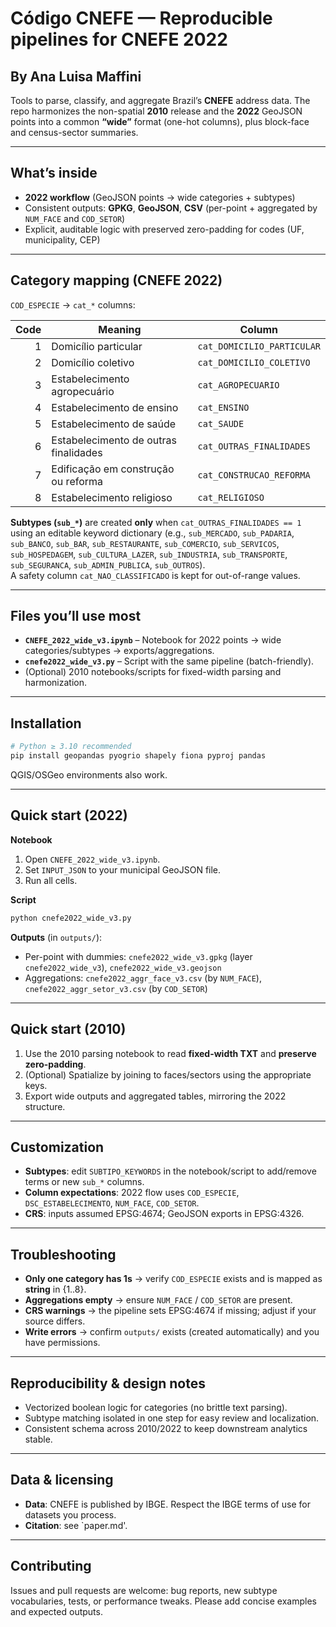 # Código CNEFE — Reproducible pipelines for CNEFE 2022

## By Ana Luisa Maffini

Tools to parse, classify, and aggregate Brazil’s **CNEFE** address data. The repo harmonizes the non-spatial **2010** release and the **2022** GeoJSON points into a common **“wide”** format (one-hot columns), plus block-face and census-sector summaries.

---

## What’s inside 

- **2022 workflow** (GeoJSON points → wide categories + subtypes)
- Consistent outputs: **GPKG**, **GeoJSON**, **CSV** (per-point + aggregated by `NUM_FACE` and `COD_SETOR`)
- Explicit, auditable logic with preserved zero-padding for codes (UF, municipality, CEP)

---

## Category mapping (CNEFE 2022)

`COD_ESPECIE` → `cat_*` columns:

| Code | Meaning                                   | Column                  |
|-----:|-------------------------------------------|-------------------------|
| 1    | Domicílio particular                      | `cat_DOMICILIO_PARTICULAR` |
| 2    | Domicílio coletivo                        | `cat_DOMICILIO_COLETIVO`   |
| 3    | Estabelecimento agropecuário              | `cat_AGROPECUARIO`         |
| 4    | Estabelecimento de ensino                 | `cat_ENSINO`               |
| 5    | Estabelecimento de saúde                  | `cat_SAUDE`                |
| 6    | Estabelecimento de outras finalidades     | `cat_OUTRAS_FINALIDADES`   |
| 7    | Edificação em construção ou reforma       | `cat_CONSTRUCAO_REFORMA`   |
| 8    | Estabelecimento religioso                 | `cat_RELIGIOSO`            |

**Subtypes (`sub_*`)** are created **only** when `cat_OUTRAS_FINALIDADES == 1` using an editable keyword dictionary (e.g., `sub_MERCADO`, `sub_PADARIA`, `sub_BANCO`, `sub_BAR`, `sub_RESTAURANTE`, `sub_COMERCIO`, `sub_SERVICOS`, `sub_HOSPEDAGEM`, `sub_CULTURA_LAZER`, `sub_INDUSTRIA`, `sub_TRANSPORTE`, `sub_SEGURANCA`, `sub_ADMIN_PUBLICA`, `sub_OUTROS`).  
A safety column `cat_NAO_CLASSIFICADO` is kept for out-of-range values.

---

## Files you’ll use most

- **`CNEFE_2022_wide_v3.ipynb`** – Notebook for 2022 points → wide categories/subtypes → exports/aggregations.  
- **`cnefe2022_wide_v3.py`** – Script with the same pipeline (batch-friendly).  
- (Optional) 2010 notebooks/scripts for fixed-width parsing and harmonization.

---

## Installation

```bash
# Python ≥ 3.10 recommended
pip install geopandas pyogrio shapely fiona pyproj pandas
```

QGIS/OSGeo environments also work.

---

## Quick start (2022)

**Notebook**

1. Open `CNEFE_2022_wide_v3.ipynb`.
2. Set `INPUT_JSON` to your municipal GeoJSON file.
3. Run all cells.

**Script**

```bash
python cnefe2022_wide_v3.py
```

**Outputs** (in `outputs/`):
- Per-point with dummies: `cnefe2022_wide_v3.gpkg` (layer `cnefe2022_wide_v3`), `cnefe2022_wide_v3.geojson`
- Aggregations: `cnefe2022_aggr_face_v3.csv` (by `NUM_FACE`), `cnefe2022_aggr_setor_v3.csv` (by `COD_SETOR`)

---

## Quick start (2010)

1. Use the 2010 parsing notebook to read **fixed-width TXT** and **preserve zero-padding**.
2. (Optional) Spatialize by joining to faces/sectors using the appropriate keys.
3. Export wide outputs and aggregated tables, mirroring the 2022 structure.

---

## Customization

- **Subtypes**: edit `SUBTIPO_KEYWORDS` in the notebook/script to add/remove terms or new `sub_*` columns.
- **Column expectations**: 2022 flow uses `COD_ESPECIE`, `DSC_ESTABELECIMENTO`, `NUM_FACE`, `COD_SETOR`.  
- **CRS**: inputs assumed EPSG:4674; GeoJSON exports in EPSG:4326.

---

## Troubleshooting

- **Only one category has 1s** → verify `COD_ESPECIE` exists and is mapped as **string** in {1..8}.  
- **Aggregations empty** → ensure `NUM_FACE` / `COD_SETOR` are present.  
- **CRS warnings** → the pipeline sets EPSG:4674 if missing; adjust if your source differs.  
- **Write errors** → confirm `outputs/` exists (created automatically) and you have permissions.

---

## Reproducibility & design notes

- Vectorized boolean logic for categories (no brittle text parsing).  
- Subtype matching isolated in one step for easy review and localization.  
- Consistent schema across 2010/2022 to keep downstream analytics stable.

---

## Data & licensing

- **Data**: CNEFE is published by IBGE. Respect the IBGE terms of use for datasets you process.  
- **Citation**: see `paper.md'.

---

## Contributing

Issues and pull requests are welcome: bug reports, new subtype vocabularies, tests, or performance tweaks. Please add concise examples and expected outputs.
